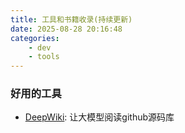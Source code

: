 ```yaml
---
title: 工具和书籍收录(持续更新)
date: 2025-08-28 20:16:48
categories:
    - dev
    - tools
---
```


### 好用的工具
* [DeepWiki](deepwiki.com): 让大模型阅读github源码库
